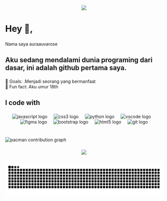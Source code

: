 <div align="center">
  <img height="200" src="https://i.imgflip.com/65efzo.gif"  />
</div>

###

<h1 align="left">Hey 👋,</h1>

###

<p align="left">Nama saya auraauvarose</p>

###

<h2 align="left">Aku sedang mendalami dunia programing dari dasar, ini adalah github pertama saya.</h2>

###

<p align="left">🎯 Goals: .Menjadi seorang yang bermanfaat<br>🎲 Fun fact: Aku umur 18th</p>

###

<h2 align="left">I code with</h2>

###

<div align="center">
  <img src="https://cdn.jsdelivr.net/gh/devicons/devicon/icons/javascript/javascript-original.svg" height="40" alt="javascript logo"  />
  <img width="12" />
  <img src="https://cdn.jsdelivr.net/gh/devicons/devicon/icons/css3/css3-original.svg" height="40" alt="css3 logo"  />
  <img width="12" />
  <img src="https://cdn.jsdelivr.net/gh/devicons/devicon/icons/python/python-original.svg" height="40" alt="python logo"  />
  <img width="12" />
  <img src="https://cdn.jsdelivr.net/gh/devicons/devicon/icons/vscode/vscode-original.svg" height="40" alt="vscode logo"  />
  <img width="12" />
  <img src="https://cdn.jsdelivr.net/gh/devicons/devicon/icons/figma/figma-original.svg" height="40" alt="figma logo"  />
  <img width="12" />
  <img src="https://cdn.jsdelivr.net/gh/devicons/devicon/icons/bootstrap/bootstrap-original.svg" height="40" alt="bootstrap logo"  />
  <img width="12" />
  <img src="https://cdn.jsdelivr.net/gh/devicons/devicon/icons/html5/html5-original.svg" height="40" alt="html5 logo"  />
  <img width="12" />
  <img src="https://cdn.jsdelivr.net/gh/devicons/devicon/icons/git/git-original.svg" height="40" alt="git logo"  />
</div>

###

<br clear="both">

<picture>
  <source media="(prefers-color-scheme: dark)" srcset="https://raw.githubusercontent.com/auraauvarose/auraauvarose/output/pacman-contribution-graph-dark.svg">
  <source media="(prefers-color-scheme: light)" srcset="https://raw.githubusercontent.com/auraauvarose/auraauvarose/output/pacman-contribution-graph.svg">
  <img alt="pacman contribution graph" src="https://raw.githubusercontent.com/auraauvarose/auraauvarose/output/pacman-contribution-graph.svg">
</picture>

###

<div align="center">
  <img src="https://profile-counter.glitch.me/auraauvarose/count.svg?"  />
</div>

###

<img src="https://raw.githubusercontent.com/auraauvarose/auraauvarose/output/snake.svg" alt="Snake animation" />

###